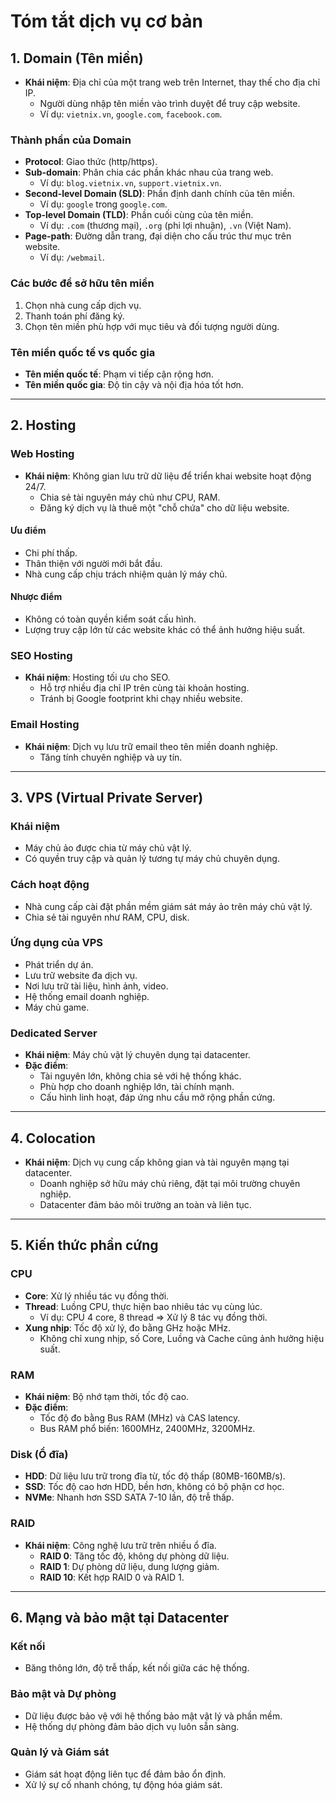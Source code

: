 # Tóm tắt dịch vụ cơ bản

## 1. **Domain (Tên miền)**
- **Khái niệm**: Địa chỉ của một trang web trên Internet, thay thế cho địa chỉ IP.
  - Người dùng nhập tên miền vào trình duyệt để truy cập website.
  - Ví dụ: `vietnix.vn`, `google.com`, `facebook.com`.

### **Thành phần của Domain**
- **Protocol**: Giao thức (http/https).
- **Sub-domain**: Phân chia các phần khác nhau của trang web.
  - Ví dụ: `blog.vietnix.vn`, `support.vietnix.vn`.
- **Second-level Domain (SLD)**: Phần định danh chính của tên miền.
  - Ví dụ: `google` trong `google.com`.
- **Top-level Domain (TLD)**: Phần cuối cùng của tên miền.
  - Ví dụ: `.com` (thương mại), `.org` (phi lợi nhuận), `.vn` (Việt Nam).
- **Page-path**: Đường dẫn trang, đại diện cho cấu trúc thư mục trên website.
  - Ví dụ: `/webmail`.

### **Các bước để sở hữu tên miền**
1. Chọn nhà cung cấp dịch vụ.
2. Thanh toán phí đăng ký.
3. Chọn tên miền phù hợp với mục tiêu và đối tượng người dùng.

### **Tên miền quốc tế vs quốc gia**
- **Tên miền quốc tế**: Phạm vi tiếp cận rộng hơn.
- **Tên miền quốc gia**: Độ tin cậy và nội địa hóa tốt hơn.

---

## 2. **Hosting**
### **Web Hosting**
- **Khái niệm**: Không gian lưu trữ dữ liệu để triển khai website hoạt động 24/7.
  - Chia sẻ tài nguyên máy chủ như CPU, RAM.
  - Đăng ký dịch vụ là thuê một "chỗ chứa" cho dữ liệu website.

#### **Ưu điểm**
- Chi phí thấp.
- Thân thiện với người mới bắt đầu.
- Nhà cung cấp chịu trách nhiệm quản lý máy chủ.

#### **Nhược điểm**
- Không có toàn quyền kiểm soát cấu hình.
- Lượng truy cập lớn từ các website khác có thể ảnh hưởng hiệu suất.

### **SEO Hosting**
- **Khái niệm**: Hosting tối ưu cho SEO.
  - Hỗ trợ nhiều địa chỉ IP trên cùng tài khoản hosting.
  - Tránh bị Google footprint khi chạy nhiều website.

### **Email Hosting**
- **Khái niệm**: Dịch vụ lưu trữ email theo tên miền doanh nghiệp.
  - Tăng tính chuyên nghiệp và uy tín.

---

## 3. **VPS (Virtual Private Server)**
### **Khái niệm**
- Máy chủ ảo được chia từ máy chủ vật lý.
- Có quyền truy cập và quản lý tương tự máy chủ chuyên dụng.

### **Cách hoạt động**
- Nhà cung cấp cài đặt phần mềm giám sát máy ảo trên máy chủ vật lý.
- Chia sẻ tài nguyên như RAM, CPU, disk.

### **Ứng dụng của VPS**
- Phát triển dự án.
- Lưu trữ website đa dịch vụ.
- Nơi lưu trữ tài liệu, hình ảnh, video.
- Hệ thống email doanh nghiệp.
- Máy chủ game.

### **Dedicated Server**
- **Khái niệm**: Máy chủ vật lý chuyên dụng tại datacenter.
- **Đặc điểm**:
  - Tài nguyên lớn, không chia sẻ với hệ thống khác.
  - Phù hợp cho doanh nghiệp lớn, tài chính mạnh.
  - Cấu hình linh hoạt, đáp ứng nhu cầu mở rộng phần cứng.

---

## 4. **Colocation**
- **Khái niệm**: Dịch vụ cung cấp không gian và tài nguyên mạng tại datacenter.
  - Doanh nghiệp sở hữu máy chủ riêng, đặt tại môi trường chuyên nghiệp.
  - Datacenter đảm bảo môi trường an toàn và liên tục.

---

## 5. **Kiến thức phần cứng**
### **CPU**
- **Core**: Xử lý nhiều tác vụ đồng thời.
- **Thread**: Luồng CPU, thực hiện bao nhiêu tác vụ cùng lúc.
  - Ví dụ: CPU 4 core, 8 thread => Xử lý 8 tác vụ đồng thời.
- **Xung nhịp**: Tốc độ xử lý, đo bằng GHz hoặc MHz.
  - Không chỉ xung nhịp, số Core, Luồng và Cache cũng ảnh hưởng hiệu suất.

### **RAM**
- **Khái niệm**: Bộ nhớ tạm thời, tốc độ cao.
- **Đặc điểm**:
  - Tốc độ đo bằng Bus RAM (MHz) và CAS latency.
  - Bus RAM phổ biến: 1600MHz, 2400MHz, 3200MHz.

### **Disk (Ổ đĩa)**
- **HDD**: Dữ liệu lưu trữ trong đĩa từ, tốc độ thấp (80MB-160MB/s).
- **SSD**: Tốc độ cao hơn HDD, bền hơn, không có bộ phận cơ học.
- **NVMe**: Nhanh hơn SSD SATA 7-10 lần, độ trễ thấp.

### **RAID**
- **Khái niệm**: Công nghệ lưu trữ trên nhiều ổ đĩa.
  - **RAID 0**: Tăng tốc độ, không dự phòng dữ liệu.
  - **RAID 1**: Dự phòng dữ liệu, dung lượng giảm.
  - **RAID 10**: Kết hợp RAID 0 và RAID 1.

---

## 6. **Mạng và bảo mật tại Datacenter**
### **Kết nối**
- Băng thông lớn, độ trễ thấp, kết nối giữa các hệ thống.

### **Bảo mật và Dự phòng**
- Dữ liệu được bảo vệ với hệ thống bảo mật vật lý và phần mềm.
- Hệ thống dự phòng đảm bảo dịch vụ luôn sẵn sàng.

### **Quản lý và Giám sát**
- Giám sát hoạt động liên tục để đảm bảo ổn định.
- Xử lý sự cố nhanh chóng, tự động hóa giám sát.
